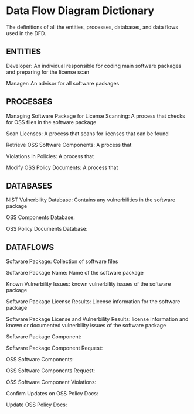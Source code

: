# Data Flow Diagram Dictionary

The definitions of all the entities, processes, databases, and data flows used in the DFD.

## ENTITIES

Developer: An individual responsible for coding main software packages and preparing for the license scan

Manager: An advisor for all software packages

## PROCESSES

Managing Software Package for License Scanning: A process that checks for OSS files in the software package

Scan Licenses: A process that scans for licenses that can be found

Retrieve OSS Software Components: A process that 

Violations in Policies: A process that 

Modify OSS Policy Documents: A process that 

## DATABASES

NIST Vulnerbility Database: Contains any vulnerbilities in the software package

OSS Components Database: 

OSS Policy Documents Database: 


## DATAFLOWS

Software Package: Collection of software files

Software Package Name: Name of the software package

Known Vulnerbility Issues: known vulnerbility issues of the software package

Software Package License Results: License information for the software package

Software Package License and Vulnerbility Results: license information and known or documented vulnerbility issues of the software package

Software Package Component: 

Software Package Component Request:

OSS Software Components:

OSS Software Components Request:

OSS Software Component Violations:

Confirm Updates on OSS Policy Docs:

Update OSS Policy Docs:

